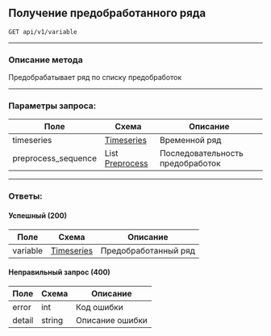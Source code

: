## Получение предобработанного ряда
`GET api/v1/variable`

--- 
### Описание метода
Предобрабатывает ряд по списку предобработок

---
### Параметры запроса:

| Поле                | Схема                                        | Описание                         |
| ------------------- | -------------------------------------------- | -------------------------------- |
| timeseries          | [Timeseries](../entities/Timeseries.md)      | Временной ряд                    |
| preprocess_sequence | List [Preprocess](../entities/Preprocess.md) | Последовательность предобработок |

---
### Ответы:
#### Успешный (200)
| Поле     | Схема                                   | Описание             |
| -------- | --------------------------------------- | -------------------- |
| variable | [Timeseries](../entities/Timeseries.md) | Предобработанный ряд |
#### Неправильный запрос (400)
| Поле   | Схема  | Описание        |
| ------ | ------ | --------------- |
| error  | int    | Код ошибки      |
| detail | string | Описание ошибки |
